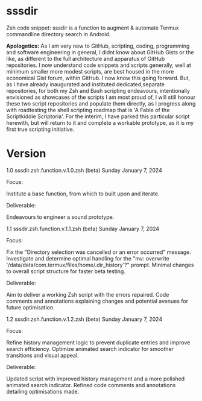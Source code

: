 # sssdir

Zsh code snippet: sssdir is a function to augment &amp; automate Termux commandline 
directory search in Android. 

**Apologetics:** As I am very new to GitHub, scripting, coding, programming and software 
engineering in general, I didnt know about GitHub Gists or the like, as different to the full 
architecture and apparatus of GitHub repositories. I now understand code snippets and scripts 
generally, well at minimum smaller more modest scripts, are best housed in the more economical 
Gist forum, within GitHub. I now know this going forward. But, as I have already inaugurated 
and instituted dedicated,separate repositories, for both my Zsh and Bash scripting endeavours, 
intentionally envisioned as showcases of the scripts I am most proud of, I will still honour 
these two script repositories and populate them directly, as I progress along with roadtesting 
the shell scripting roadmap that is 'A Fable of the Scriptkiddie Scriptoria'. For the interim, 
I have parked this particular script herewith, but will return to it and complete a workable 
prototype, as it is my first true scripting initiative.

# Version

1.0	sssdir.zsh.function.v.1.0.zsh (beta)	Sunday January 7, 2024

Focus:				

Institute a base function, from which to built upon and iterate. 

Deliverable:	

Endeavours to engineer a sound prototype. 

1.1	sssdir.zsh.function.v.1.1.zsh (beta)	Sunday January 7, 2024

Focus:				

Fix the "Directory selection was cancelled or an error occurred" message.
Investigate and determine optimal handling for the "mv: 
overwrite '/data/data/com.termux/files/home/.dir_history'?" prompt.
Minimal changes to overall script structure for faster beta testing. 
           
Deliverable:	

Aim to deliver a working Zsh script with the errors repaired. Code comments and 
annotations explaining changes and potential avenues for future optimisation. 


1.2	sssdir.zsh.function.v.1.2.zsh (beta)	Sunday January 7, 2024

Focus:				

Refine history management logic to prevent duplicate entries and improve 
search efficiency. Optimize animated search indicator for smoother transitions 
and visual appeal.
          
Deliverable:	

Updated script with improved history management and a more polished animated 
search indicator. Refined code comments and annotations detailing optimisations made.

